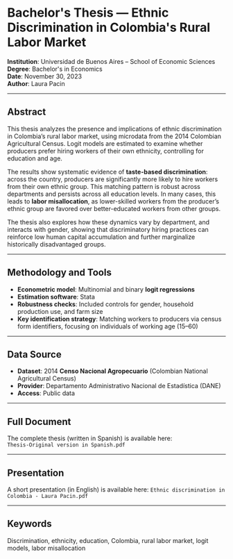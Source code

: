 # Bachelor's Thesis — Ethnic Discrimination in Colombia's Rural Labor Market

 
 **Institution**: Universidad de Buenos Aires – School of Economic Sciences  
 **Degree**: Bachelor's in Economics  
 **Date**: November 30, 2023  
 **Author**: Laura Pacin

---

## Abstract

This thesis analyzes the presence and implications of ethnic discrimination in Colombia’s rural labor market, using microdata from the 2014 Colombian Agricultural Census. Logit models are estimated to examine whether producers prefer hiring workers of their own ethnicity, controlling for education and age.

The results show systematic evidence of **taste-based discrimination**: across the country, producers are significantly more likely to hire workers from their own ethnic group. This matching pattern is robust across departments and persists across all education levels. In many cases, this leads to **labor misallocation**, as lower-skilled workers from the producer’s ethnic group are favored over better-educated workers from other groups.

The thesis also explores how these dynamics vary by department, and interacts with gender, showing that discriminatory hiring practices can reinforce low human capital accumulation and further marginalize historically disadvantaged groups.

---

## Methodology and Tools

- **Econometric model**: Multinomial and binary **logit regressions**
- **Estimation software**: Stata
- **Robustness checks**: Included controls for gender, household production use, and farm size
- **Key identification strategy**: Matching workers to producers via census form identifiers, focusing on individuals of working age (15–60)

---

##  Data Source

- **Dataset**: 2014 **Censo Nacional Agropecuario** (Colombian National Agricultural Census)
- **Provider**: Departamento Administrativo Nacional de Estadística (DANE)
- **Access**: Public data

---

##  Full Document

The complete thesis (written in Spanish) is available here:  
 `Thesis-Original version in Spanish.pdf`

---
##  Presentation

A short presentation (in English) is available here:
 `Ethnic discrimination in Colombia - Laura Pacin.pdf`
 
---

##  Keywords

Discrimination, ethnicity, education, Colombia, rural labor market, logit models, labor misallocation

 

